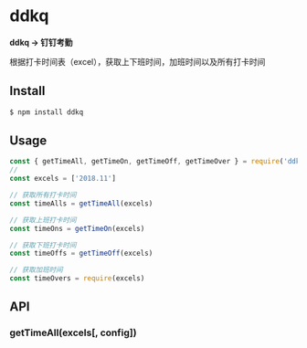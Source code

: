 # ddkq

**ddkq -> 钉钉考勤**

根据打卡时间表（excel），获取上下班时间，加班时间以及所有打卡时间

## Install

```bash
$ npm install ddkq
```

## Usage

```js
const { getTimeAll, getTimeOn, getTimeOff, getTimeOver } = require('ddkq')
// 
const excels = ['2018.11']

// 获取所有打卡时间
const timeAlls = getTimeAll(excels)

// 获取上班打卡时间
const timeOns = getTimeOn(excels)

// 获取下班打卡时间
const timeOffs = getTimeOff(excels)

// 获取加班时间
const timeOvers = require(excels)
```

## API

### getTimeAll(excels[, config])


